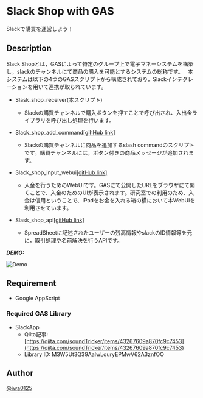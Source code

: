 # Slack Shop with GAS
Slackで購買を運営しよう！

## Description
Slack Shopとは，GASによって特定のグループ上で電子マネーシステムを構築し，slackのチャンネルにて商品の購入を可能とするシステムの総称です。  
本システムは以下の4つのGASスクリプトから構成されており，Slackインテグレーションを用いて連携が取られています。

- Slask_shop_receiver(本スクリプト)  
  - Slackの購買チャンネルで購入ボタンを押すことで呼び出され、入出金ライブラリを呼び出し処理を行います。

- Slack_shop_add_command[[gihHub link]](https://github.com/zensai3805/Slack_shop_add_command)  
  - Slackの購買チャンネルに商品を追加するslash commandのスクリプトです。購買チャンネルには，ボタン付きの商品メッセージが追加されます。  
  
- Slack_shop_input_webui[[gitHub link]](https://github.com/zensai3805/Slack_shop_Input_webui)
  - 入金を行うためのWebUIです。GASにて公開したURLをブラウザにて開くことで、入金のためのUIが表示されます。研究室での利用のため、入金は信用ということで、iPadをお金を入れる箱の横において本WebUIを利用させています。

- Slask_shop_api[[gitHub link]](https://github.com/zensai3805/slack_shop_api)  
  - SpreadSheetに記述されたユーザーの残高情報やslackのID情報等を元に，取引処理や名前解決を行うAPIです。  

***DEMO:***

![Demo](https://camo.qiitausercontent.com/972377a27e2655cfb6f40398fed17644e9cb79da/68747470733a2f2f71696974612d696d6167652d73746f72652e73332e616d617a6f6e6177732e636f6d2f302f3231313232352f35353032613937642d346364382d616261322d346339612d3731373761393133383438312e706e67)

## Requirement

- Google AppScript

### Required GAS Library
- SlackApp
  - Qiita記事: [https://qiita.com/soundTricker/items/43267609a870fc9c7453](https://qiita.com/soundTricker/items/43267609a870fc9c7453)
  - Library ID: M3W5Ut3Q39AaIwLquryEPMwV62A3znfOO

## Author

[@iwa0125](https://twitter.com/iwa0125)

